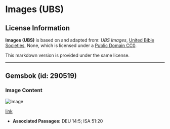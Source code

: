 # Images (UBS)

## License Information

**Images (UBS)** is based on and adapted from: _UBS Images_, [United Bible Societies](https://unitedbiblesocieties.org/), None, which is licensed under a [Public Domain CC0](https://creativecommons.org/public-domain/cc0/).

This markdown version is provided under the same license.



--------------------------------

## Gemsbok (id: 290519)

### Image Content

![Image](https://cdn.aquifer.bible/aquifer-content/resources/Media/WEB-0259_gemsbok.jpg)

[link](https://cdn.aquifer.bible/aquifer-content/resources/Media/WEB-0259_gemsbok.jpg)

* **Associated Passages:** DEU 14:5; ISA 51:20

